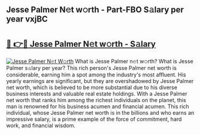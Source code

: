 ## Jesse Palmer N𝚎t w𝚘rth - Part-FBO S𝚊lary per year vxjBC

# <h2><a href="http://gc18a1.nevu.top/?p=Jesse+Palmer">🔗 👉🔴 Jesse Palmer N𝚎t w𝚘rth - S𝚊lary</a></h2>

[![Jesse Palmer N𝚎t W𝚘rth](https://i.imgur.com/Oavwk0R.jpeg)](http://gc18a1.nevu.top/?p=Jesse+Palmer)
What is Jesse Palmer n𝚎t w𝚘rth? What is Jesse Palmer s𝚊lary per year?
This rich person's Jesse Palmer net worth is considerable, earning him a spot among the industry's most affluent. His yearly earnings are significant, but they are overshadowed by Jesse Palmer net worth, which is believed to be more substantial due to his diverse business interests and valuable real estate holdings. With a Jesse Palmer net worth that ranks him among the richest individuals on the planet, this man is renowned for his business acumen and financial acumen. This rich individual, whose Jesse Palmer net worth is in the billions and who earns an impressive salary, is a prime example of the force of commitment, hard work, and financial wisdom.
